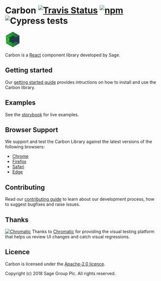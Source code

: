 # Carbon [![Travis Status](https://travis-ci.org/Sage/carbon.svg?branch=master)](https://travis-ci.org/Sage/carbon) [![npm](https://img.shields.io/npm/v/carbon-react.svg)](https://www.npmjs.com/package/carbon-react) ![Cypress tests](https://github.com/Sage/carbon/workflows/Cypress%20tests/badge.svg)
<img src="https://raw.githubusercontent.com/Sage/carbon/master/logo/carbon-logo.png" width="50">

Carbon is a [React](https://facebook.github.io/react/) component library developed by Sage.

## Getting started
Our [getting started guide](docs/getting-started.md) provides intructions on how to install and use the Carbon library.

## Examples
See the [storybook](https://carbon.sage.com/) for live examples.

## Browser Support
We support and test the Carbon Library against the latest versions of the following browsers:
* [Chrome](https://www.google.com/chrome/)
* [Firefox](https://www.mozilla.org/firefox/)
* [Safari](https://www.apple.com/safari/)
* [Edge](https://www.microsoft.com/windows/microsoft-edge)

## Contributing
Read our [contributing guide](CONTRIBUTING.md) to learn about our development process, how to suggest bugfixes and raise issues.

## Thanks
<a href="https://www.chromatic.com/"><img src="https://user-images.githubusercontent.com/321738/84662277-e3db4f80-af1b-11ea-88f5-91d67a5e59f6.png" width="153" height="30" alt="Chromatic" /></a>
Thanks to [Chromatic](https://www.chromatic.com/) for providing the visual testing platform that helps us review UI changes and catch visual regressions.

## Licence
Carbon is licensed under the [Apache-2.0 licence](LICENSE).

Copyright (c) 2018 Sage Group Plc. All rights reserved.
